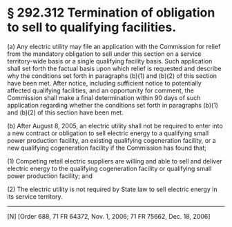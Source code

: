 # § 292.312   Termination of obligation to sell to qualifying facilities.

(a) Any electric utility may file an application with the Commission for relief from the mandatory obligation to sell under this section on a service territory-wide basis or a single qualifying facility basis. Such application shall set forth the factual basis upon which relief is requested and describe why the conditions set forth in paragraphs (b)(1) and (b)(2) of this section have been met. After notice, including sufficient notice to potentially affected qualifying facilities, and an opportunity for comment, the Commission shall make a final determination within 90 days of such application regarding whether the conditions set forth in paragraphs (b)(1) and (b)(2) of this section have been met.


(b) After August 8, 2005, an electric utility shall not be required to enter into a new contract or obligation to sell electric energy to a qualifying small power production facility, an existing qualifying cogeneration facility, or a new qualifying cogeneration facility if the Commission has found that;


(1) Competing retail electric suppliers are willing and able to sell and deliver electric energy to the qualifying cogeneration facility or qualifying small power production facility; and


(2) The electric utility is not required by State law to sell electric energy in its service territory.



---

[N] [Order 688, 71 FR 64372, Nov. 1, 2006; 71 FR 75662, Dec. 18, 2006]




